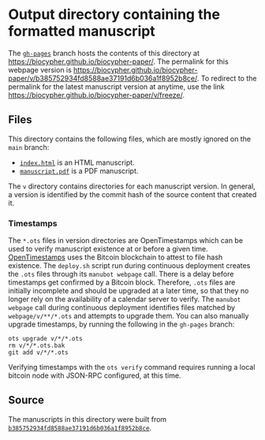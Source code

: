 # Output directory containing the formatted manuscript

The [`gh-pages`](https://github.com/biocypher/biocypher-paper/tree/gh-pages) branch hosts the contents of this directory at <https://biocypher.github.io/biocypher-paper/>.
The permalink for this webpage version is <https://biocypher.github.io/biocypher-paper/v/b385752934fd8588ae37191d6b036a1f8952b8ce/>.
To redirect to the permalink for the latest manuscript version at anytime, use the link <https://biocypher.github.io/biocypher-paper/v/freeze/>.

## Files

This directory contains the following files, which are mostly ignored on the `main` branch:

+ [`index.html`](index.html) is an HTML manuscript.
+ [`manuscript.pdf`](manuscript.pdf) is a PDF manuscript.

The `v` directory contains directories for each manuscript version.
In general, a version is identified by the commit hash of the source content that created it.

### Timestamps

The `*.ots` files in version directories are OpenTimestamps which can be used to verify manuscript existence at or before a given time.
[OpenTimestamps](https://opentimestamps.org/) uses the Bitcoin blockchain to attest to file hash existence.
The `deploy.sh` script run during continuous deployment creates the `.ots` files through its `manubot webpage` call.
There is a delay before timestamps get confirmed by a Bitcoin block.
Therefore, `.ots` files are initially incomplete and should be upgraded at a later time, so that they no longer rely on the availability of a calendar server to verify.
The `manubot webpage` call during continuous deployment identifies files matched by `webpage/v/**/*.ots` and attempts to upgrade them.
You can also manually upgrade timestamps, by running the following in the `gh-pages` branch:

```shell
ots upgrade v/*/*.ots
rm v/*/*.ots.bak
git add v/*/*.ots
```

Verifying timestamps with the `ots verify` command requires running a local bitcoin node with JSON-RPC configured, at this time.

## Source

The manuscripts in this directory were built from
[`b385752934fd8588ae37191d6b036a1f8952b8ce`](https://github.com/biocypher/biocypher-paper/commit/b385752934fd8588ae37191d6b036a1f8952b8ce).
